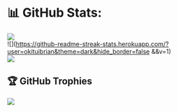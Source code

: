 
# 📊 GitHub Stats:
![](https://github-readme-stats.vercel.app/api?username=okituibrian&theme=tokyonight&hide_border=false&include_all_commits=false&count_private=false)<br/>
![](https://github-readme-streak-stats.herokuapp.com/?user=okituibrian&theme=dark&hide_border=false &&v=1)<br/>
![](https://github-readme-stats.vercel.app/api/top-langs/?username=okituibrian&theme=dark&hide_border=false&include_all_commits=false&count_private=false&layout=compact)

## 🏆 GitHub Trophies
![](https://github-profile-trophy.vercel.app/?username=okituibrian&theme=radical&no-frame=false&no-bg=true&margin-w=4)
